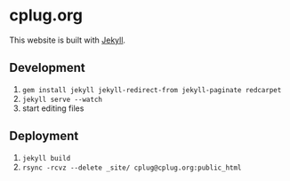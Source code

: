 cplug.org
=========

This website is built with [Jekyll](http://jekyllrb.com/).

Development
-----------

 1. `gem install jekyll jekyll-redirect-from jekyll-paginate redcarpet`
 2. `jekyll serve --watch`
 3. start editing files

Deployment
----------

 1. `jekyll build`
 2. `rsync -rcvz --delete _site/ cplug@cplug.org:public_html`
